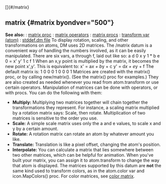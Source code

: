 []{#/matrix}
  ## matrix {#matrix byondver="500"}
  **See also:**
  :   [matrix proc](ref/proc/matrix)
  :   [matrix operators](ref/matrix/operators)
  :   [matrix procs](ref/matrix/proc)
  :   [transform var (atom)](ref/atom/var/transform)
  :   [stddef.dm file](ref/%7B%7Bappendix%7D%7D/stddef%2edm)
  To display rotation, scaling, and other transformations on atoms, DM
  uses 2D matrices. The /matrix datum is a convenient way of handling the
  numbers involved, as it can be easily manipulated. There are six vars, a
  through f, laid out like so:
                a d 0
      x y 1  *  b e 0  =  x' y' 1
                c f 1
  When an x,y point is multiplied by the matrix, it becomes the new point
  x\',y\'. This is equivalent to:
      x' = a*x + b*y + c
      y' = d*x + e*y + f
  The default matrix is:
      1 0 0
      0 1 0
      0 0 1
  Matrices are created with the matrix() proc, or by calling new/matrix().
  (See the matrix() proc for examples.) They are also created as needed
  whenever you read from atom.transform or use certain operators.
  Manipulation of matrices can be done with operators, or with procs. You
  can do the following with them:
  -   **Multiply:** Multiplying two matrices together will chain together
      the transformations they represent. For instance, a scaling matrix
      multiplied by a rotation matrix says: Scale, then rotate.
      Multiplication of two matrices is sensitive to the order you use.
  -   **Scale:** A simple scale matrix uses only the a and e values, to
      scale x and y by a certain amount.
  -   **Rotate:** A rotation matrix can rotate an atom by whatever amount
      you like.
  -   **Translate:** Translation is like a pixel offset, changing the
      atom\'s position.
  -   **Interpolate:** You can calculate a matrix that lies somewhere
      between two other matrices, which can be helpful for animation.
  When you\'ve built your matrix, you can assign it to atom.transform to
  change the way that atom is displayed.
  The matrices supported by this datum are **not** the same kind used to
  transform colors, as in the atom.color var and icon.MapColors() proc.
  For color matrices, see [color matrix](ref/%7Bnotes%7D/color-matrix).